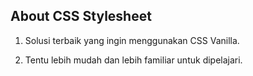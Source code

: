 ## About CSS Stylesheet

1. Solusi terbaik yang ingin menggunakan CSS Vanilla.

2. Tentu lebih mudah dan lebih familiar untuk dipelajari.
